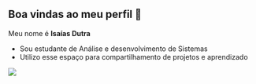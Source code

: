 ## Boa vindas ao meu perfil 🧠

Meu nome é **Isaías Dutra**

- Sou estudante de Análise e desenvolvimento de Sistemas
- Utilizo esse espaço para compartilhamento de projetos e aprendizado
  
![](https://media1.tenor.com/m/yOKTxh5m2lIAAAAd/tesla-and-einstein-luma-ai.gif)




